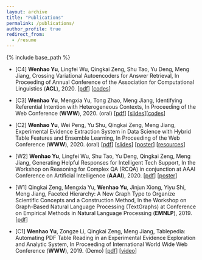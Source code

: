 ```yaml
---
layout: archive
title: "Publications"
permalink: /publications/
author_profile: true
redirect_from:
  - /resume
---
```


{% include base_path %}

* \[C4\] **Wenhao Yu**, Lingfei Wu, Qingkai Zeng, Shu Tao, Yu Deng, Meng Jiang, Crossing Variational Autoencoders for Answer Retrieval, In Proceeding of Annual Conference of the Association for Computational Linguistics (**ACL**), 2020. \[[pdf](https://arxiv.org/pdf/2005.02557.pdf)\] \[[codes]()\]


* \[C3\] **Wenhao Yu**, Mengxia Yu, Tong Zhao, Meng Jiang, Identifying Referential Intention with Heterogeneous Contexts, In Proceeding of the Web Conference (**WWW**), 2020. (oral) \[[pdf](/papers/C3_WWW_2020.pdf)\] \[[slides](/slides/C3_WWW_2020.pdf)\]\[[codes](https://github.com/dmsquare/ReferInt)\]

* \[C2\] **Wenhao Yu**, Wei Peng, Yu Shu, Qingkai Zeng, Meng Jiang, Experimental Evidence Extraction System in Data Science with Hybrid Table Features and Ensemble Learning, In Proceeding of the Web Conference (**WWW**), 2020. (oral) \[[pdf](/papers/C2_WWW_2020.pdf)\] \[[slides](/slides/C2_WWW_2020_slides.pdf)\] \[[poster](/poster/C2_WWW_2020_poster.pdf)\] \[[resources](https://github.com/dmsquare/Tablepedia)\]

* \[W2\] **Wenhao Yu**, Lingfei Wu, Shu Tao, Yu Deng, Qingkai Zeng, Meng Jiang, Generating Helpful Responses for Intelligent Tech Support, In the Workshop on Reasoning for Complex QA (RCQA) in conjunction at AAAI Conference on Artificial Intelligence (**AAAI**), 2020.  \[[pdf](/papers/W2_RCQA_2020.pdf)\] \[[poster](/poster/W2_RCQA_2020_poster.pdf)\]

* \[W1\] Qingkai Zeng, Mengxia Yu, **Wenhao Yu**, Jinjun Xiong, Yiyu Shi, Meng Jiang, Faceted Hierarchy: A New Graph Type to Organize Scientific Concepts and a Construction Method, In the Workshop on Graph-Based Natural Language Processing (TextGraphs) at Conference on Empirical Methods in Natural Language Processing (**EMNLP**), 2019. \[[pdf](/papers/W1_TextGraph_2019.pdf)\]

* \[C1\] **Wenhao Yu**, Zongze Li, Qingkai Zeng, Meng Jiang, Tablepedia: Automating PDF Table Reading in an Experimental Evidence Exploration and Analytic System, In Proceeding of International World Wide Web Conference (**WWW**), 2019. (Demo) \[[pdf](/papers/C1_WWW_2019.pdf)\] \[[video](https://vimeo.com/310162310)\]

